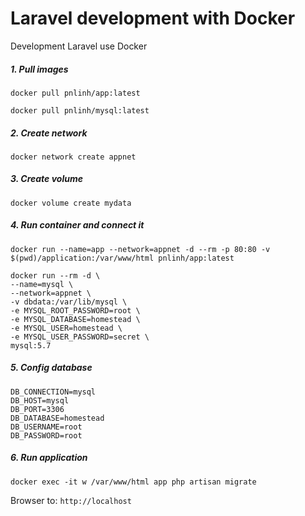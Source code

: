 # Laravel development with Docker
Development Laravel use Docker

##### 1. Pull images
`docker pull pnlinh/app:latest`

`docker pull pnlinh/mysql:latest`
##### 2. Create network
`docker network create appnet`

##### 3. Create volume
`docker volume create mydata`

##### 4. Run container and connect it
```
docker run --name=app --network=appnet -d --rm -p 80:80 -v $(pwd)/application:/var/www/html pnlinh/app:latest

docker run --rm -d \
--name=mysql \
--network=appnet \
-v dbdata:/var/lib/mysql \
-e MYSQL_ROOT_PASSWORD=root \
-e MYSQL_DATABASE=homestead \
-e MYSQL_USER=homestead \
-e MYSQL_USER_PASSWORD=secret \
mysql:5.7
```

##### 5. Config database
```
DB_CONNECTION=mysql
DB_HOST=mysql
DB_PORT=3306
DB_DATABASE=homestead
DB_USERNAME=root
DB_PASSWORD=root
```

##### 6. Run application
`docker exec -it w /var/www/html app php artisan migrate`

Browser to: `http://localhost`

